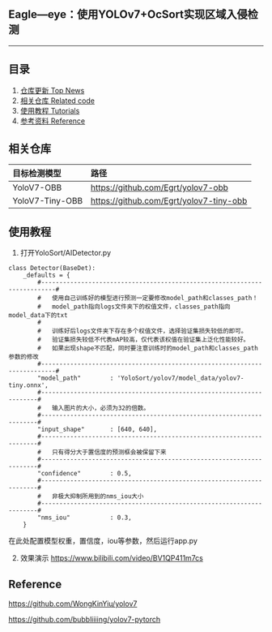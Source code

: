 <!--
 * @Description: 
 * @Author: Egrt
 * @Date: 2023-08-22 13:14:38
 * @LastEditors: Egrt
 * @LastEditTime: 2023-08-22 13:24:29
-->
## Eagle—eye：使用YOLOv7+OcSort实现区域入侵检测
---

## 目录
1. [仓库更新 Top News](#仓库更新)
2. [相关仓库 Related code](#相关仓库)
3. [使用教程 Tutorials](#使用教程)
4. [参考资料 Reference](#Reference)


## 相关仓库
| 目标检测模型 | 路径 |
| :----- | :----- |
YoloV7-OBB | https://github.com/Egrt/yolov7-obb
YoloV7-Tiny-OBB | https://github.com/Egrt/yolov7-tiny-obb

## 使用教程
1. 打开YoloSort/AIDetector.py
```
class Detector(BaseDet):
    _defaults = {
        #--------------------------------------------------------------------------#
        #   使用自己训练好的模型进行预测一定要修改model_path和classes_path！
        #   model_path指向logs文件夹下的权值文件，classes_path指向model_data下的txt
        #
        #   训练好后logs文件夹下存在多个权值文件，选择验证集损失较低的即可。
        #   验证集损失较低不代表mAP较高，仅代表该权值在验证集上泛化性能较好。
        #   如果出现shape不匹配，同时要注意训练时的model_path和classes_path参数的修改
        #--------------------------------------------------------------------------#
        "model_path"        : 'YoloSort/yolov7/model_data/yolov7-tiny.onnx',
        #---------------------------------------------------------------------#
        #   输入图片的大小，必须为32的倍数。
        #---------------------------------------------------------------------#
        "input_shape"       : [640, 640],
        #---------------------------------------------------------------------#
        #   只有得分大于置信度的预测框会被保留下来
        #---------------------------------------------------------------------#
        "confidence"        : 0.5,
        #---------------------------------------------------------------------#
        #   非极大抑制所用到的nms_iou大小
        #---------------------------------------------------------------------#
        "nms_iou"           : 0.3,
    }
```
在此处配置模型权重，置信度，iou等参数，然后运行app.py

2. 效果演示
https://www.bilibili.com/video/BV1QP411m7cs

## Reference
https://github.com/WongKinYiu/yolov7

https://github.com/bubbliiiing/yolov7-pytorch
